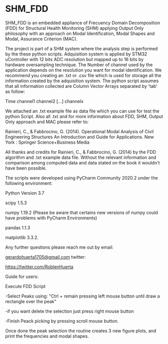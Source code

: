 # SHM_FDD
SHM_FDD is an embedded appliance of Frecuency Domain Decomposition (FDD) for Structural Health Monitoring (SHM) applying Output Only philosophy with an approach on 
Modal Identification, Modal Shapes and Modal, Assurance Criterion (MAC).

The project is part of a SHM system where the analysis step is performed by the these python scripts. Adquisition system is applied by STM32 uController with 12 bits
ADC resolution but mapped up to 16 bits by hardware oversampling technique. The Number of channel used by the application depends on the resolution you want for modal 
identification. 
We recommend you creating an .txt or .csv file which is used for storage all the information created by the adquisition system. The python script assumes that all
information collected are Column Vector Arrays separated by 'tab' as follow: 

Time  channel1  channel2 [...] channelx


We attached an .txt example file as data file which you can use for test the python Script. Also all .txt and for more information about FDD, SHM, Output Only approach and MAC please refer to: 

Rainieri, C., & Fabbrocino, G. (2014). Operational Modal Analysis of Civil Engineering Structures An Introduction and Guide for Applications. 
New York : Springer Science+Business Media
 
All thanks and credits for Rainieri, C., & Fabbrocino, G. (2014) by the
FDD algorithm and .txt example data file. Without the relevant information and comparison among computed data and data stated on the book it wouldn't have been possible.


The scripts were developed using PyCharm Community 2020.2 under the following environment: 

Python Version 3.7

scipy	1.5.3

numpy	1.19.2  (Please be aware that certains new versions of numpy could have problems with PyCharm Environments)

pandas	1.1.3

matplotlib	3.3.2.


Any further questions please reach me out by email: 

gerardohuerta1705@gmail.com
twitter: 

https://twitter.com/RoblenHuerta

Guide for users: 

Execute FDD Script

-Select Peaks using: "Ctrl + remain pressing left mouse button until draw a rectangle over the peak"

-if you want delete the selection just press right mouse button

-Finish Peack picking by pressing scroll mouse button. 

Once done the peak selection the routine creates 3 new figure plots, and print the frequencies and modal shapes.  
